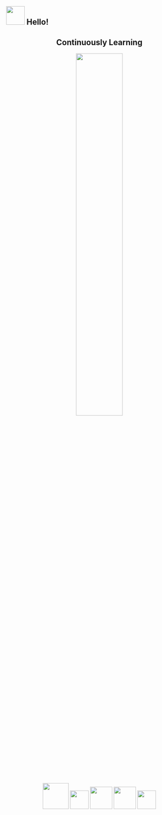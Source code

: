 ## <img src="https://raw.githubusercontent.com/alexnaiman/alexnaiman/master/resources/welcomeglitch.gif" width="50px" /> Hello!

<h2 align="center">Continuously Learning</h2>

<p align="center">
    <img src="https://media.tenor.com/images/df8c44a1d20ab367fdcb21880985fd33/tenor.gif" width="50%" alt=""/>
</p>

<div align="center">
    <img src="https://raw.githubusercontent.com/alexnaiman/alexnaiman/master/resources/PusheenCompute.gif" width="70px" style="display: inline-block;"/>
    <img src="https://raw.githubusercontent.com/alexnaiman/alexnaiman/master/resources/Confused_Dog.gif" height="50px" style="display: inline-block;"/>
    <img src="https://raw.githubusercontent.com/alexnaiman/alexnaiman/master/resources/pug_dance.gif" width="60px" style="display: inline-block;"/>
    <img src="https://raw.githubusercontent.com/alexnaiman/alexnaiman/master/resources/cool_duck.gif" width="60px" style="display: inline-block;"/>
    <img src="https://raw.githubusercontent.com/alexnaiman/alexnaiman/master/resources/bongocat.gif" width="50px" style="display: inline-block;"/>
</div>
